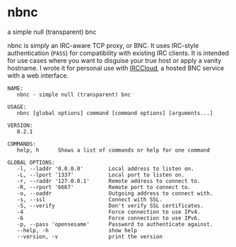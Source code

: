 nbnc
====

a simple null (transparent) bnc

nbnc is simply an IRC-aware TCP proxy, or BNC. It uses IRC-style authentication
(`PASS`) for compatibility with existing IRC clients. It is intended for use
cases where you want to disguise your true host or apply a vanity hostname. I
wrote it for personal use with [IRCCloud], a hosted BNC service with a web
interface.

    NAME:
       nbnc - simple null (transparent) bnc

    USAGE:
       nbnc [global options] command [command options] [arguments...]

    VERSION:
       0.2.1

    COMMANDS:
       help, h      Shows a list of commands or help for one command

    GLOBAL OPTIONS:
       -l, --laddr '0.0.0.0'        Local address to listen on.
       -L, --lport '1337'           Local port to listen on.
       -r, --raddr '127.0.0.1'      Remote address to connect to.
       -R, --rport '6667'           Remote port to connect to.
       -o, --oaddr                  Outgoing address to connect with.
       -s, --ssl                    Connect with SSL.
       -S, --verify                 Don't verify SSL certificates.
       -4                           Force connection to use IPv4.
       -6                           Force connection to use IPv6.
       -p, --pass 'opensesame'      Password to authenticate against.
       --help, -h                   show help
       --version, -v                print the version

[IRCCloud]: https://irccloud.com

